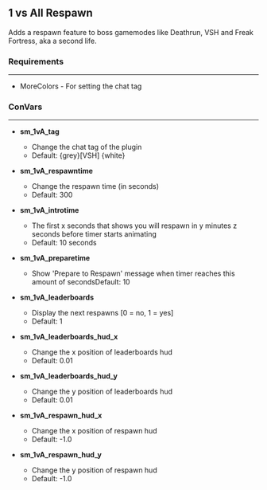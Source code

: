 1 vs All Respawn
---
Adds a respawn feature to boss gamemodes like Deathrun, VSH and Freak Fortress, aka a second life.

### Requirements
---
- MoreColors - For setting the chat tag

### ConVars
---
- **sm_1vA_tag**
  - Change the chat tag of the plugin
  - Default: {grey}[VSH] {white}

- **sm_1vA_respawntime**
  - Change the respawn time (in seconds)
  - Default: 300

- **sm_1vA_introtime** 
  - The first x seconds that shows you will respawn in y minutes z seconds before timer starts animating
  - Default: 10 seconds

- **sm_1vA_preparetime**
  - Show 'Prepare to Respawn' message when timer reaches this amount of secondsDefault: 10

- **sm_1vA_leaderboards**
  - Display the next respawns [0 = no, 1 = yes]
  - Default: 1

- **sm_1vA_leaderboards_hud_x**
  - Change the x position of leaderboards hud
  - Default: 0.01

- **sm_1vA_leaderboards_hud_y**
  - Change the y position of leaderboards hud
  - Default: 0.01

- **sm_1vA_respawn_hud_x**
  - Change the x position of respawn hud
  - Default: -1.0

- **sm_1vA_respawn_hud_y**
  - Change the y position of respawn hud
  - Default: -1.0
